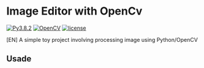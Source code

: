 # Image Editor with OpenCv
[![Py3.8.2](https://img.shields.io/badge/Python-3.8.2-green.svg)]()
[![OpenCV](https://img.shields.io/badge/Python-2%20%26%203-green.svg)]()
[![license](https://img.shields.io/github/license/mashape/apistatus.svg?maxAge=2592000)](https://github.com/biogui/simple-image-editor-with-openCV/blob/master/LICENSE)

[EN] A simple toy project involving processing image using Python/OpenCV

## Usade
